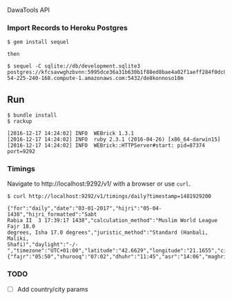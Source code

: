 DawaTools API

### Import Records to Heroku Postgres

```
$ gem install sequel

then

$ sequel -C sqlite://db/development.sqlite3 postgres://kfcsavwghzbvnn:5995dce36a31b630b1f88ed8bae4a02f1aeff284f0dc0548885537bdd878a0be@ec2-54-225-240-168.compute-1.amazonaws.com:5432/de8konnoso18m
```

Run
---

```
$ bundle install
$ rackup

[2016-12-17 14:24:02] INFO  WEBrick 1.3.1
[2016-12-17 14:24:02] INFO  ruby 2.3.1 (2016-04-26) [x86_64-darwin15]
[2016-12-17 14:24:02] INFO  WEBrick::HTTPServer#start: pid=87374 port=9292

```

### Timings

Navigate to http://localhost:9292/v1/ with a browser or use `curl`.

```
$ curl http://localhost:9292/v1/timings/daily?timestamp=1481929200

{"for":"daily","date":"03-01-2017","hijri":"05-04-1438","hijri_formatted":"Sabt
Rabia II  3 17:39:17 1438","calculation_method":"Muslim World League Fajr 18.0
degrees, Isha 17.0 degrees","juristic_method":"Standard (Hanbali, Maliki,
Shafi)","daylight":"-/-","timezone":"UTC+01:00","latitude":"42.6629","longitude":"21.1655","city":"Pristina","country":"Kosovo","qibla_direction":"137","type":"prayer_times","data":{"fajr":"05:50","shurooq":"07:02","dhuhr":"11:45","asr":"14:06","maghrib":"16:22","isha":"18:00"}}
```

### TODO
- [ ] Add country/city params
